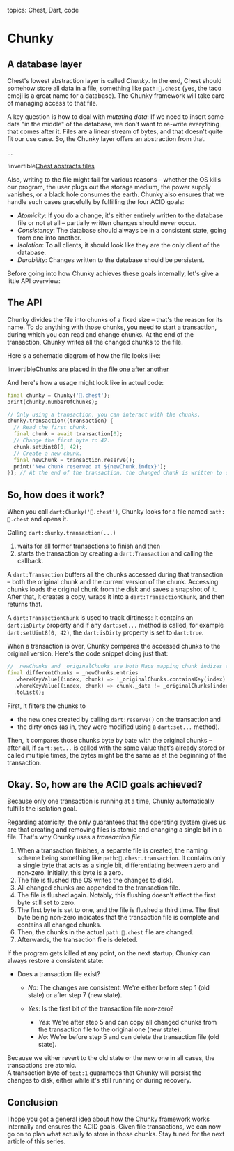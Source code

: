 topics: Chest, Dart, code

# Chunky
## A database layer

Chest's lowest abstraction layer is called *Chunky*.
In the end, Chest should somehow store all data in a file, something like `path:🌮.chest` (yes, the taco emoji is a great name for a database). The Chunky framework will take care of managing access to that file.

A key question is how to deal with *mutating data*:
If we need to insert some data "in the middle" of the database, we don't want to re-write everything that comes after it.
Files are a linear stream of bytes, and that doesn't quite fit our use case. So, the Chunky layer offers an abstraction from that.

...

!invertible[Chest abstracts files](files/chest-chunky-layers.webp)

Also, writing to the file might fail for various reasons – whether the OS kills our program, the user plugs out the storage medium, the power supply vanishes, or a black hole consumes the earth. Chunky also ensures that we handle such cases gracefully by fulfilling the four ACID goals:

- *Atomicity*: If you do a change, it's either entirely written to the database file or not at all – partially written changes should never occur.
- *Consistency*: The database should always be in a consistent state, going from one into another.
- *Isolation*: To all clients, it should look like they are the only client of the database.
- *Durability*: Changes written to the database should be persistent.

Before going into how Chunky achieves these goals internally, let's give a little API overview:

## The API

Chunky divides the file into chunks of a fixed size – that's the reason for its name.
To do anything with those chunks, you need to start a transaction, during which you can read and change chunks.
At the end of the transaction, Chunky writes all the changed chunks to the file.

Here's a schematic diagram of how the file looks like:

!invertible[Chunks are placed in the file one after another](files/chest-chunky-chunks.webp)

And here's how a usage might look like in actual code:

```dart
final chunky = Chunky('🌮.chest');
print(chunky.numberOfChunks);

// Only using a transaction, you can interact with the chunks.
chunky.transaction((transaction) {
  // Read the first chunk.
  final chunk = await transaction[0];
  // Change the first byte to 42.
  chunk.setUint8(0, 42);
  // Create a new chunk.
  final newChunk = transaction.reserve();
  print('New chunk reserved at ${newChunk.index}');
}); // At the end of the transaction, the changed chunk is written to disk.
```

## So, how does it work?

When you call `dart:Chunky('🌮.chest')`, Chunky looks for a file named `path:🌮.chest` and opens it.

Calling `dart:chunky.transaction(...)`

1.  waits for all former transactions to finish and then
2.  starts the transaction by creating a `dart:Transaction` and calling the callback.

A `dart:Transaction` buffers all the chunks accessed during that transaction – both the original chunk and the current version of the chunk.
Accessing chunks loads the original chunk from the disk and saves a snapshot of it.
After that, it creates a copy, wraps it into a `dart:TransactionChunk`, and then returns that.

A `dart:TransactionChunk` is used to track dirtiness: It contains an `dart:isDirty` property and if any `dart:set...` method is called, for example `dart:setUint8(0, 42)`, the `dart:isDirty` property is set to `dart:true`.

When a transaction is over, Chunky compares the accessed chunks to the original version.
Here's the code snippet doing just that:

```dart
// _newChunks and _originalChunks are both Maps mapping chunk indizes to chunks.
final differentChunks = _newChunks.entries
  .whereKeyValue((index, chunk) => !_originalChunks.containsKey(index) || chunk.isDirty)
  .whereKeyValue((index, chunk) => chunk._data != _originalChunks[index])
  .toList();
```

First, it filters the chunks to

- the new ones created by calling `dart:reserve()` on the transaction and
- the dirty ones (as in, they were modified using a `dart:set...` method).

Then, it compares those chunks byte by bate with the original chunks – after all, if `dart:set...` is called with the same value that's already stored or called multiple times, the bytes might be the same as at the beginning of the transaction.

## Okay. So, how are the ACID goals achieved?

Because only one transaction is running at a time, Chunky automatically fulfills the isolation goal.

Regarding atomicity, the only guarantees that the operating system gives us are that creating and removing files is atomic and changing a single bit in a file.
That's why Chunky uses a *transaction file*:

1.  When a transaction finishes, a separate file is created, the naming scheme being something like `path:🌮.chest.transaction`. It contains only a single byte that acts as a single bit, differentiating between zero and non-zero. Initially, this byte is a zero.
2.  The file is flushed (the OS writes the changes to disk).
3.  All changed chunks are appended to the transaction file.
4.  The file is flushed again. Notably, this flushing doesn't affect the first byte still set to zero.
5.  The first byte is set to one, and the file is flushed a third time. The first byte being non-zero indicates that the transaction file is complete and contains all changed chunks.
6.  Then, the chunks in the actual `path:🌮.chest` file are changed.
7.  Afterwards, the transaction file is deleted.

If the program gets killed at any point, on the next startup, Chunky can always restore a consistent state:

- Does a transaction file exist?
  
  - *No*: The changes are consistent: We're either before step 1 (old state) or after step 7 (new state).
  - *Yes*: Is the first bit of the transaction file non-zero?
    
    - *Yes*: We're after step 5 and can copy all changed chunks from the transaction file to the original one (new state).
    - *No*: We're before step 5 and can delete the transaction file (old state).

Because we either revert to the old state or the new one in all cases, the transactions are atomic.  
A transaction byte of `text:1` guarantees that Chunky will persist the changes to disk, either while it's still running or during recovery.

## Conclusion

I hope you got a general idea about how the Chunky framework works internally and ensures the ACID goals.
Given file transactions, we can now go on to plan what actually to store in those chunks.
Stay tuned for the next article of this series.
